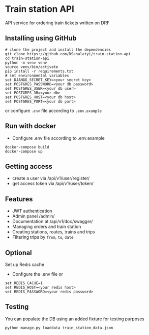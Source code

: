 # Train station API
API service for ordering train tickets written on DRF

## Installing using GitHub
```shell
# clone the project and install the dependencies
git clone https://github.com/DSahalatyi/train-station-api
cd train-station-api
python -m venv venv
source venv/bin/activate
pip install -r requirements.txt
# set environmental variables
set DJANGO_SECRET_KEY=<your secret key>
set POSTGRES_PASSWORD=<your db password>
set POSTGRES_USER=<your db user>
set POSTGRES_DB=<your db>
set POSTGRES_HOST=<your db host>
set POSTGRES_PORT=<your db port>
```
or configure `.env` file according to `.env.example`

## Run with docker
- Configure .env file according to .env.example
```shell
docker-compose build
docker-compose up
```

## Getting access
- create a user via /api/v1/user/register/
- get access token via /api/v1/user/token/

## Features
- JWT authentication
- Admin panel /admin/
- Documentation at /api/v1/doc/swagger/
- Managing orders and train station
- Creating stations, routes, trains and trips
- Filtering trips by `from`, `to`, `date`

## Optional
Set up Redis cache
- Configure the .env file or
```shell
set REDIS_CACHE=1
set REDIS_HOST=<your redis host>
set REDIS_PASSWORD=<your redis password>
```

## Testing
You can populate the DB using an added fixture for testing purposes
```shell
python manage.py loaddata train_station_data.json
```
